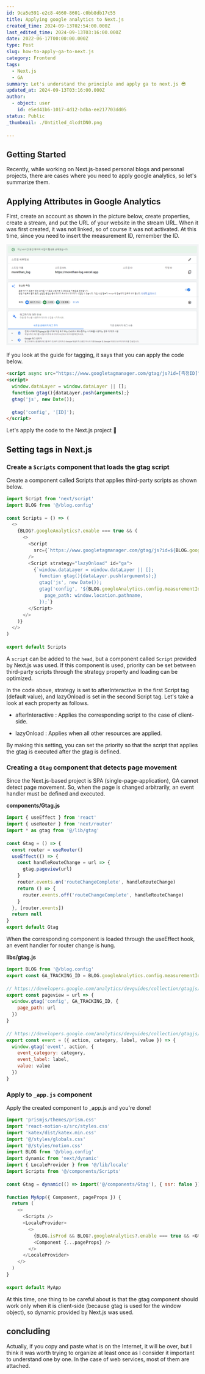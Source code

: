 ```yaml
---
id: 9ca5e591-e2c8-4660-8601-c0bb8db17c55
title: Applying google analytics to Next.js
created_time: 2024-09-13T02:54:00.000Z
last_edited_time: 2024-09-13T03:16:00.000Z
date: 2022-06-17T00:00:00.000Z
type: Post
slug: how-to-apply-ga-to-next.js
category: Frontend
tags:
  - Next.js
  - GA
summary: Let's understand the principle and apply ga to next.js 😎
updated_at: 2024-09-13T03:16:00.000Z
author:
  - object: user
    id: e5ed41b6-1017-4d12-bdba-ee217703dd05
status: Public
_thumbnail: ./Untitled_4lcdtDN0.png

---
```


## Getting Started

Recently, while working on Next.js-based personal blogs and personal projects, there are cases where you need to apply google analytics, so let's summarize them.

## Applying Attributes in Google Analytics

First, create an account as shown in the picture below, create properties, create a stream, and put the URL of your website in the stream URL. When it was first created, it was not linked, so of course it was not activated. At this time, since you need to insert the measurement ID, remember the ID.

![](./Untitled_4lcdtDN0.png)

If you look at the guide for tagging, it says that you can apply the code below.

```html
<script async src="https://www.googletagmanager.com/gtag/js?id=[측정ID]"></script>
<script>
  window.dataLayer = window.dataLayer || [];
  function gtag(){dataLayer.push(arguments);}
  gtag('js', new Date());

  gtag('config', '[ID]');
</script>
```

Let's apply the code to the Next.js project 🙂

## Setting tags in Next.js

### Create a `Scripts` component that loads the gtag script

Create a component called Scripts that applies third-party scripts as shown below.

```javascript
import Script from 'next/script'
import BLOG from '@/blog.config'

const Scripts = () => (
  <>
    {BLOG?.googleAnalytics?.enable === true && (
      <>
        <Script
          src={`https://www.googletagmanager.com/gtag/js?id=${BLOG.googleAnalytics.config.measurementId}`}
        />
        <Script strategy="lazyOnload" id="ga">
          {`window.dataLayer = window.dataLayer || [];
            function gtag(){dataLayer.push(arguments);}
            gtag('js', new Date());
            gtag('config', '${BLOG.googleAnalytics.config.measurementId}', {
              page_path: window.location.pathname,
            });`}
        </Script>
      </>
    )}
  </>
)

export default Scripts
```

A `script` can be added to the `head`, but a component called `Script` provided by Next.js was used. If this component is used, priority can be set between third-party scripts through the strategy property and loading can be optimized.

In the code above, strategy is set to afterInteractive in the first Script tag (default value), and lazyOnload is set in the second Script tag. Let's take a look at each property as follows.

*   afterInteractive : Applies the corresponding script to the case of client-side.

*   lazyOnload : Applies when all other resources are applied.

By making this setting, you can set the priority so that the script that applies the gtag is executed after the gtag is defined.

### Creating a `Gtag` component that detects page movement

Since the Next.js-based project is SPA (single-page-application), GA cannot detect page movement. So, when the page is changed arbitrarily, an event handler must be defined and executed.

**components/Gtag.js**

```javascript
import { useEffect } from 'react'
import { useRouter } from 'next/router'
import * as gtag from '@/lib/gtag'

const Gtag = () => {
  const router = useRouter()
  useEffect(() => {
    const handleRouteChange = url => {
      gtag.pageview(url)
    }
    router.events.on('routeChangeComplete', handleRouteChange)
    return () => {
      router.events.off('routeChangeComplete', handleRouteChange)
    }
  }, [router.events])
  return null
}
export default Gtag
```

When the corresponding component is loaded through the useEffect hook, an event handler for router change is hung.

**libs/gtag.js**

```javascript
import BLOG from '@/blog.config'
export const GA_TRACKING_ID = BLOG.googleAnalytics.config.measurementId

// https://developers.google.com/analytics/devguides/collection/gtagjs/pages
export const pageview = url => {
  window.gtag('config', GA_TRACKING_ID, {
    page_path: url
  })
}

// https://developers.google.com/analytics/devguides/collection/gtagjs/events
export const event = ({ action, category, label, value }) => {
  window.gtag('event', action, {
    event_category: category,
    event_label: label,
    value: value
  })
}
```

### Apply to `_app.js` component

Apply the created component to \_app.js and you're done!

```javascript
import 'prismjs/themes/prism.css'
import 'react-notion-x/src/styles.css'
import 'katex/dist/katex.min.css'
import '@/styles/globals.css'
import '@/styles/notion.css'
import BLOG from '@/blog.config'
import dynamic from 'next/dynamic'
import { LocaleProvider } from '@/lib/locale'
import Scripts from '@/components/Scripts'

const Gtag = dynamic(() => import('@/components/Gtag'), { ssr: false })

function MyApp({ Component, pageProps }) {
  return (
    <>
      <Scripts />
      <LocaleProvider>
        <>
          {BLOG.isProd && BLOG?.googleAnalytics?.enable === true && <Gtag />}
          <Component {...pageProps} />
        </>
      </LocaleProvider>
    </>
  )
}

export default MyApp
```

At this time, one thing to be careful about is that the gtag component should work only when it is client-side (because gtag is used for the window object), so dynamic provided by Next.js was used.

## concluding

Actually, if you copy and paste what is on the Internet, it will be over, but I think it was worth trying to organize at least once as I consider it important to understand one by one. In the case of web services, most of them are attached.
